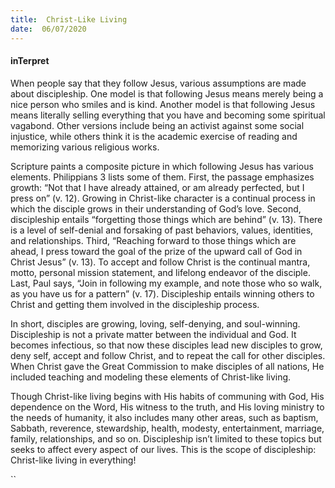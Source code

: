 ```yaml
---
title:  Christ-Like Living
date:  06/07/2020
---
```


#### inTerpret

When people say that they follow Jesus, various assumptions are made about discipleship. One model is that following Jesus means merely being a nice person who smiles and is kind. Another model is that following Jesus means literally selling everything that you have and becoming some spiritual vagabond. Other versions include being an activist against some social injustice, while others think it is the academic exercise of reading and memorizing various religious works.

Scripture paints a composite picture in which following Jesus has various elements. Philippians 3 lists some of them. First, the passage emphasizes growth: “Not that I have already attained, or am already perfected, but I press on” (v. 12). Growing in Christ-like character is a continual process in which the disciple grows in their understanding of God’s love. Second, discipleship entails “forgetting those things which are behind” (v. 13). There is a level of self-denial and forsaking of past behaviors, values, identities, and relationships. Third, “Reaching forward to those things which are ahead, I press toward the goal of the prize of the upward call of God in Christ Jesus” (v. 13). To accept and follow Christ is the continual mantra, motto, personal mission statement, and lifelong endeavor of the disciple. Last, Paul says, “Join in following my example, and note those who so walk, as you have us for a pattern” (v. 17). Discipleship entails winning others to Christ and getting them involved in the discipleship process.

In short, disciples are growing, loving, self-denying, and soul-winning. Discipleship is not a private matter between the individual and God. It becomes infectious, so that now these disciples lead new disciples to grow, deny self, accept and follow Christ, and to repeat the call for other disciples. When Christ gave the Great Commission to make disciples of all nations, He included teaching and modeling these elements of Christ-like living.

Though Christ-like living begins with His habits of communing with God, His dependence on the Word, His witness to the truth, and His loving ministry to the needs of humanity, it also includes many other areas, such as baptism, Sabbath, reverence, stewardship, health, modesty, entertainment, marriage, family, relationships, and so on. Discipleship isn’t limited to these topics but seeks to affect every aspect of our lives. This is the scope of discipleship: Christ-like living in everything!

``